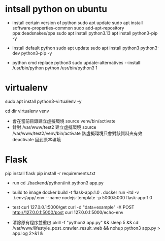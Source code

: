 # intsall python on ubuntu
* install certain version of python
sudo apt update
sudo apt install software-properties-common
sudo add-apt-repository ppa:deadsnakes/ppa
sudo apt install python3.13
apt install python3-pip -y

* install default python
sudo apt update
sudo apt install python3 python3-dev python3-pip -y

* python cmd replace python3
sudo update-alternatives --install /usr/bin/python python /usr/bin/python3 1


# virtualenv
sudo apt install python3-virtualenv -y

cd dir
virtualenv venv
* 會在當前目錄建立虛擬環境
source venv/bin/activate
* 針對 /var/www/test2 建立虛擬環境
source /var/www/test2/venv/bin/activate
該虛擬環境只會對該資料夾有效
deactivate 回到原本環境


# Flask
pip install flask
pip install -r requirements.txt

* run
cd ./backend/python/init
python3 app.py

* build to image
docker build -t flask-app:1.0 .
docker run -itd -v ./.env:/app/.env --name nodejs-template -p 5000:5000 flask-app:1.0

* test
curl 127.0.0.1:5000/get
curl -d "data=example" -X POST http://127.0.0.1:5000/post
curl 127.0.0.1:5000/echo-env

* 清除原有程序並重啟
 pkill -f "python3 app.py" && sleep 5 && cd /var/www/lifestyle_post_crawler_result_web && nohup python3 app.py > app.log 2>&1 &